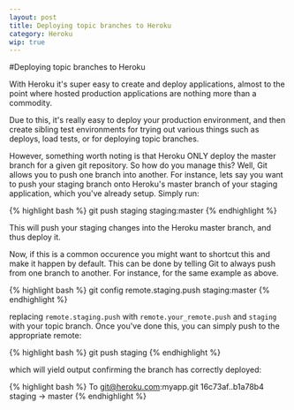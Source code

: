 ```yaml
---
layout: post
title: Deploying topic branches to Heroku
category: Heroku
wip: true
---
```

#Deploying topic branches to Heroku

With Heroku it's super easy to create and deploy applications, almost to the point where hosted production applications are nothing more than a commodity.

Due to this, it's really easy to deploy your production environment, and then create sibling test environments for trying out various things such as deploys, load tests, or for deploying topic branches.

However, something worth noting is that Heroku ONLY deploy the master branch for a given git repository.  So how do you manage this?  Well, Git allows you to push one branch into another.  For instance, lets say you want to push your staging branch onto Heroku's master branch of your staging application, which you've already setup.  Simply run:

{% highlight bash %}
git push staging staging:master
{% endhighlight %}

This will push your staging changes into the Heroku master branch, and thus deploy it.

Now, if this is a common occurence you might want to shortcut this and make it happen by default.  This can be done by telling Git to always push from one branch to another.  For instance, for the same example as above.

{% highlight bash %}
git config remote.staging.push staging:master
{% endhighlight %}

replacing `remote.staging.push` with `remote.your_remote.push` and `staging` with your topic branch.  Once you've done this, you can simply push to the appropriate remote:

{% highlight bash %}
git push staging
{% endhighlight %}

which will yield output confirming the branch has correctly deployed:

{% highlight bash %}
To git@heroku.com:myapp.git
   16c73af..b1a78b4  staging -> master
{% endhighlight %}

